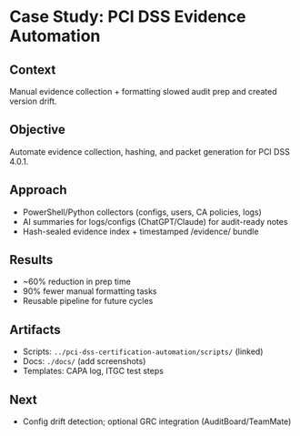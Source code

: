# Case Study: PCI DSS Evidence Automation

## Context
Manual evidence collection + formatting slowed audit prep and created version drift.

## Objective
Automate evidence collection, hashing, and packet generation for PCI DSS 4.0.1.

## Approach
- PowerShell/Python collectors (configs, users, CA policies, logs)
- AI summaries for logs/configs (ChatGPT/Claude) for audit-ready notes
- Hash-sealed evidence index + timestamped /evidence/ bundle

## Results
- ~60% reduction in prep time
- 90% fewer manual formatting tasks
- Reusable pipeline for future cycles

## Artifacts
- Scripts: `../pci-dss-certification-automation/scripts/` (linked)
- Docs: `./docs/` (add screenshots)
- Templates: CAPA log, ITGC test steps

## Next
- Config drift detection; optional GRC integration (AuditBoard/TeamMate)
